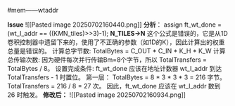 #mem——wtaddr

**Issue**
![[Pasted image 20250702160440.png]]
**分析**：
assign ft_wt_done = (wt_I_addr == ((K*M*N_tiles)>>3)-1);
**N_TILES->N**
这个公式是错误的，它是从1D卷积控制器中遗留下来的，使用了不正确的参数（如1D的K），因此计算出的权重总量是错误的。
计算总字节数: TotalBytes = C_OUT * C_IN * K_H * K_W
计算总传输次数: 因为硬件每次并行传输Bm=8个字节，所以 TotalTransfers = TotalBytes / 8。
设置完成条件: ft_wt_done 应该在地址计数器 wt_I_addr 到达 TotalTransfers - 1 时置位。
第一层：
TotalBytes = 8 * 3 * 3 * 3 = 216 字节。
TotalTransfers = 216 / 8 = 27 次。
因此，ft_wt_done 应该在 wt_I_addr 数到 26 时触发。
**修改后：**
![[Pasted image 20250702160934.png]]



